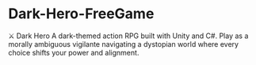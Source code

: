 # Dark-Hero-FreeGame
⚔️ Dark Hero A dark-themed action RPG built with Unity and C#. Play as a morally ambiguous vigilante navigating a dystopian world where every choice shifts your power and alignment. 
